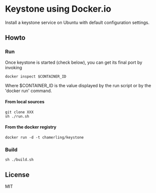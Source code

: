 # Keystone using Docker.io

Install a keystone service on Ubuntu with default configuration settings.

## Howto

### Run

Once keystone is started (check below), you can get its final port by invoking 

    docker inspect $CONTAINER_ID

Where $CONTAINER\_ID is the value displayed by the run script or by the 'docker run' command.

#### From local sources

    git clone XXX
    sh ./run.sh

#### From the docker registry

    docker run -d -t chamerling/keystone

### Build

    sh ./build.sh

## License

MIT